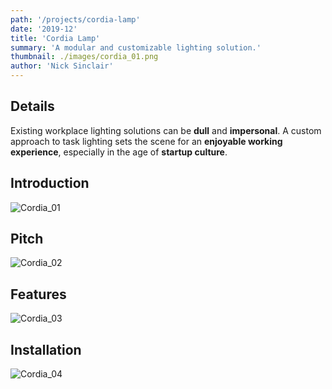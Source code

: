 ```yaml
---
path: '/projects/cordia-lamp'
date: '2019-12'
title: 'Cordia Lamp'
summary: 'A modular and customizable lighting solution.'
thumbnail: ./images/cordia_01.png
author: 'Nick Sinclair'
---
```


## Details

Existing workplace lighting solutions can be **dull** and **impersonal**. A custom approach to task lighting sets the scene for an **enjoyable working experience**, especially in the age of **startup culture**.

## Introduction

![Cordia_01](../images/cordia_01.png)

## Pitch

![Cordia_02](../images/cordia_02.png)

## Features

![Cordia_03](../images/cordia_03.png)

## Installation

![Cordia_04](../images/cordia_04.png)
